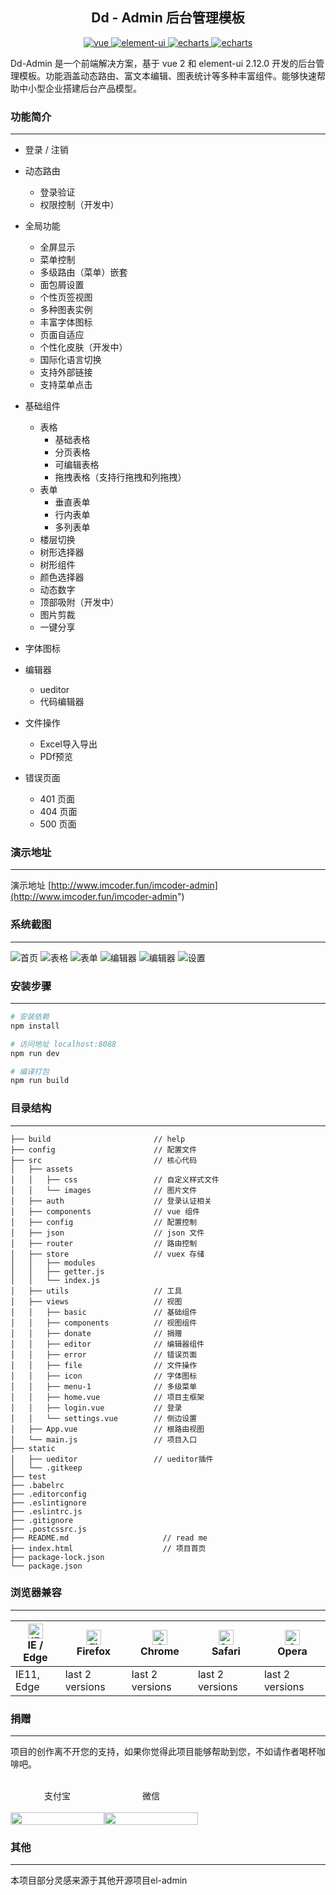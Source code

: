 <h2 align="center">Dd - Admin 后台管理模板</h2>
<div align="center">
  <a href="https://github.com/vuejs/vue">
    <img src="https://img.shields.io/badge/vue-2.5.2-blue.svg" alt="vue">
  </a>
  <a href="https://github.com/ElemeFE/element">
    <img src="https://img.shields.io/badge/element--ui-2.12.0-brightgreen.svg" alt="element-ui">
  </a>
  <a href="https://www.echartsjs.com/zh/index.html">
    <img src="https://img.shields.io/badge/echarts-4.4.0-orange" alt="echarts">
  </a>
  <a href="https://github.com/dongdong-cloud/dd-admin-web">
    <img src="https://img.shields.io/badge/build-passing-brightgreen" alt="echarts">
  </a>
</div>

Dd-Admin 是一个前端解决方案，基于 vue 2 和 element-ui 2.12.0 开发的后台管理模板。功能涵盖动态路由、富文本编辑、图表统计等多种丰富组件。能够快速帮助中小型企业搭建后台产品模型。


### 功能简介
-----

- 登录 / 注销

- 动态路由
  - 登录验证
  - 权限控制（开发中）
- 全局功能
  - 全屏显示
  - 菜单控制
  - 多级路由（菜单）嵌套
  - 面包屑设置
  - 个性页签视图
  - 多种图表实例
  - 丰富字体图标
  - 页面自适应
  - 个性化皮肤（开发中）
  - 国际化语言切换
  - 支持外部链接
  - 支持菜单点击
- 基础组件
  - 表格
    - 基础表格
    - 分页表格
    - 可编辑表格
    - 拖拽表格（支持行拖拽和列拖拽）
  - 表单
    - 垂直表单
    - 行内表单
    - 多列表单
  - 楼层切换
  - 树形选择器
  - 树形组件
  - 颜色选择器
  - 动态数字
  - 顶部吸附（开发中）
  - 图片剪裁
  - 一键分享
- 字体图标
- 编辑器
  - ueditor
  - 代码编辑器
- 文件操作
  - Excel导入导出
  - PDf预览
- 错误页面
  - 401 页面
  - 404 页面
  - 500 页面

### 演示地址
-----

演示地址 [http://www.imcoder.fun/imcoder-admin](http://www.imcoder.fun/imcoder-admin")
  
### 系统截图
-----

![首页](./src/assets/images/1.jpg)
![表格](./src/assets/images/2.jpg)
![表单](./src/assets/images/3.jpg)
![编辑器](./src/assets/images/4.jpg)
![编辑器](./src/assets/images/5.jpg)
![设置](./src/assets/images/6.jpg)

### 安装步骤
-----

``` bash
# 安装依赖
npm install

# 访问地址 localhost:8088
npm run dev

# 编译打包
npm run build
```

### 目录结构
-----

```
├── build                       // help
├── config                      // 配置文件
├── src                         // 核心代码
│   ├── assets                  
│   │   ├── css                 // 自定义样式文件
│   │   └── images              // 图片文件
│   ├── auth                    // 登录认证相关
│   ├── components              // vue 组件
│   ├── config                  // 配置控制
│   ├── json                    // json 文件
│   ├── router                  // 路由控制
│   ├── store                   // vuex 存储
│   │   ├── modules
│   │   ├── getter.js
│   │   └── index.js
│   ├── utils                   // 工具
│   ├── views                   // 视图
│   │   ├── basic               // 基础组件
│   │   ├── components          // 视图组件
│   │   ├── donate              // 捐赠
│   │   ├── editor              // 编辑器组件
│   │   ├── error               // 错误页面
│   │   ├── file                // 文件操作
│   │   ├── icon                // 字体图标
│   │   ├── menu-1              // 多级菜单
│   │   ├── home.vue            // 项目主框架
│   │   ├── login.vue           // 登录
│   │   └── settings.vue        // 侧边设置
│   ├── App.vue                 // 根路由视图
│   └── main.js                 // 项目入口
├── static
│   ├── ueditor                 // ueditor插件
│   └── .gitkeep
├── test                        
├── .babelrc
├── .editorconfig
├── .eslintignore
├── .eslintrc.js          
├── .gitignore
├── .postcssrc.js
├── README.md                     // read me
├── index.html                    // 项目首页
├── package-lock.json
└── package.json
```

### 浏览器兼容
-----

| [<img src="https://raw.githubusercontent.com/alrra/browser-logos/master/src/edge/edge_48x48.png" alt="IE / Edge" width="24px" height="24px" />](http://godban.github.io/browsers-support-badges/)<br>IE / Edge | [<img src="https://raw.githubusercontent.com/alrra/browser-logos/master/src/firefox/firefox_48x48.png" alt="Firefox" width="24px" height="24px" />](http://godban.github.io/browsers-support-badges/)<br>Firefox | [<img src="https://raw.githubusercontent.com/alrra/browser-logos/master/src/chrome/chrome_48x48.png" alt="Chrome" width="24px" height="24px" />](http://godban.github.io/browsers-support-badges/)<br>Chrome | [<img src="https://raw.githubusercontent.com/alrra/browser-logos/master/src/safari/safari_48x48.png" alt="Safari" width="24px" height="24px" />](http://godban.github.io/browsers-support-badges/)<br>Safari | [<img src="https://raw.githubusercontent.com/alrra/browser-logos/master/src/opera/opera_48x48.png" alt="Opera" width="24px" height="24px" />](http://godban.github.io/browsers-support-badges/)<br>Opera |
| --------- | --------- | --------- | --------- | --------- |
| IE11, Edge| last 2 versions| last 2 versions| last 2 versions| last 2 versions

### 捐赠
---
项目的创作离不开您的支持，如果你觉得此项目能够帮助到您，不如请作者喝杯咖啡吧。<br>
<br>
<div style="display:flex">
  <div style="display:flex;flex-direction:column;align-items:center;width:150px">
    <span>支付宝</span>
    <br>
    <img src="./src/assets/images/zfb.jpg" style="width:100%;">
  </div>
  <div style="display:flex;flex-direction:column;align-items:center;width:150px;pxmargin-left:50px">
    <span>微信</span>
    <br>
    <img src="./src/assets/images/wx.jpg" style="width:100%;">
  </div>
</div>

### 其他
---
本项目部分灵感来源于其他开源项目el-admin
